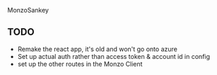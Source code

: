 MonzoSankey

## TODO

 - Remake the react app, it's old and won't go onto azure
 - Set up actual auth rather than access token & account id in config
 - set up the other routes in the Monzo Client